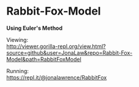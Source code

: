 # Rabbit-Fox-Model
**Using Euler's Method**  
  
Viewing:  
http://viewer.gorilla-repl.org/view.html?source=github&user=JonaLaw&repo=Rabbit-Fox-Model&path=RabbitFoxModel
  
Running:  
https://repl.it/@jonalawrence/RabbitFox

